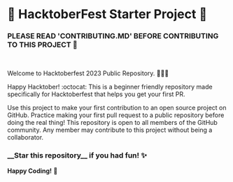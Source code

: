# 🎃 HacktoberFest Starter Project 🎃

<h3>PLEASE READ 'CONTRIBUTING.MD' BEFORE CONTRIBUTING TO THIS PROJECT 🌱</h3><br> <be>

Welcome to Hacktoberfest 2023 Public Repository. 👨🏻‍💻 <br>

Happy Hacktober! :octocat: This is a beginner friendly repository made specifically for Hacktoberfest that helps you get your first PR.

Use this project to make your first contribution to an open source project on GitHub. Practice making your first pull request to a public repository before doing the real thing! This repository is open to all members of the GitHub community. Any member may contribute to this project without being a collaborator.

<h3>__Star this repository__ if you had fun! ✨</h3> 

__Happy Coding!__ 👻
